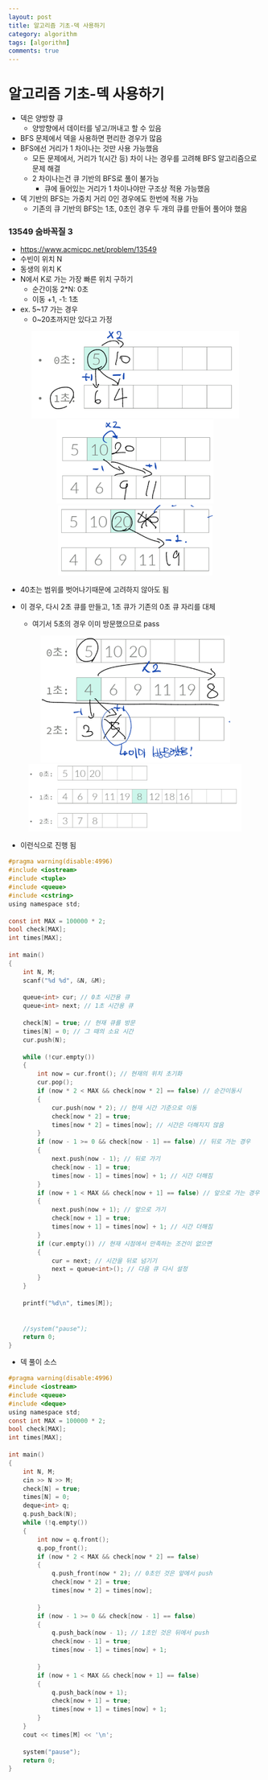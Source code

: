 ```yaml
---
layout: post
title: 알고리즘 기초-덱 사용하기
category: algorithm
tags: [algorithm]
comments: true
---
```


# 알고리즘 기초-덱 사용하기
- 덱은 양방향 큐
  - 양방향에서 데이터를 넣고/꺼내고 할 수 있음
- BFS 문제에서 덱을 사용하면 편리한 경우가 많음
- BFS에선 거리가 1 차이나는 것만 사용 가능했음
  - 모든 문제에서, 거리가 1(시간 등) 차이 나는 경우를 고려해 BFS 알고리즘으로 문제 해결
  - 2 차이나는건 큐 기반의 BFS로 풀이 불가능
    - 큐에 들어있는 거리가 1 차이나야만 구조상 적용 가능했음
- 덱 기반의 BFS는 가중치 거리 0인 경우에도 한번에 적용 가능
  - 기존의 큐 기반의 BFS는 1초, 0초인 경우 두 개의 큐를 만들어 풀어야 했음

### 13549 숨바꼭질 3
- https://www.acmicpc.net/problem/13549
- 수빈이 위치 N
- 동생의 위치 K
- N에서 K로 가는 가장 빠른 위치 구하기
  - 순간이동 2\*N: 0초
  - 이동 +1, -1: 1초
- ex. 5~17 가는 경우
  - 0~20초까지만 있다고 가정

<center>
<figure>
<img src="/assets/post_img/algorithm/2019-09-24-algorithm/fig5.PNG" alt="views">
<img src="/assets/post_img/algorithm/2019-09-24-algorithm/fig6.PNG" alt="views">
<img src="/assets/post_img/algorithm/2019-09-24-algorithm/fig7.PNG" alt="views">
<figcaption> </figcaption>
</figure>
</center>

- 40초는 범위를 벗어나기때문에 고려하지 않아도 됨

- 이 경우, 다시 2초 큐를 만들고, 1초 큐가 기존의 0초 큐 자리를 대체
  - 여기서 5초의 경우 이미 방문했으므로 pass

<center>
<figure>
<img src="/assets/post_img/algorithm/2019-09-24-algorithm/fig8.PNG" alt="views">
<img src="/assets/post_img/algorithm/2019-09-24-algorithm/fig9.PNG" alt="views">
<figcaption> </figcaption>
</figure>
</center>

- 이런식으로 진행 됨

```c
#pragma warning(disable:4996)
#include <iostream>
#include <tuple>
#include <queue>
#include <cstring>
using namespace std;

const int MAX = 100000 * 2;
bool check[MAX];
int times[MAX];

int main()
{
	int N, M;
	scanf("%d %d", &N, &M);
	
	queue<int> cur; // 0초 시간용 큐
	queue<int> next; // 1초 시간용 큐
	
	check[N] = true; // 현재 큐를 방문
	times[N] = 0; // 그 때의 소요 시간
	cur.push(N);
	
	while (!cur.empty())
	{
		int now = cur.front(); // 현재의 위치 초기화
		cur.pop();
		if (now * 2 < MAX && check[now * 2] == false) // 순간이동시
		{
			cur.push(now * 2); // 현재 시간 기준으로 이동
			check[now * 2] = true;
			times[now * 2] = times[now]; // 시간은 더해지지 않음
		}
		if (now - 1 >= 0 && check[now - 1] == false) // 뒤로 가는 경우
		{
			next.push(now - 1); // 뒤로 가기
			check[now - 1] = true;
			times[now - 1] = times[now] + 1; // 시간 더해짐
		}
		if (now + 1 < MAX && check[now + 1] == false) // 앞으로 가는 경우
		{
			next.push(now + 1); // 앞으로 가기
			check[now + 1] = true;
			times[now + 1] = times[now] + 1; // 시간 더해짐
		}
		if (cur.empty()) // 현재 시점에서 만족하는 조건이 없으면
		{
			cur = next; // 시간을 뒤로 넘기기
			next = queue<int>(); // 다음 큐 다시 설정
		}
	}

	printf("%d\n", times[M]);


	//system("pause");
	return 0;
}
```

- 덱 풀이 소스

```c
#pragma warning(disable:4996)
#include <iostream>
#include <queue>
#include <deque>
using namespace std;
const int MAX = 100000 * 2;
bool check[MAX];
int times[MAX];

int main()
{
	int N, M;
	cin >> N >> M;
	check[N] = true;
	times[N] = 0;
	deque<int> q;
	q.push_back(N);
	while (!q.empty())
	{
		int now = q.front();
		q.pop_front();
		if (now * 2 < MAX && check[now * 2] == false)
		{
			q.push_front(now * 2); // 0초인 것은 앞에서 push
			check[now * 2] = true;
			times[now * 2] = times[now];
		
		}
		if (now - 1 >= 0 && check[now - 1] == false)
		{
			q.push_back(now - 1); // 1초인 것은 뒤에서 push
			check[now - 1] = true;
			times[now - 1] = times[now] + 1;

		}
		if (now + 1 < MAX && check[now + 1] == false)
		{
			q.push_back(now + 1);
			check[now + 1] = true;
			times[now + 1] = times[now] + 1;
		}
	}
	cout << times[M] << '\n';

	system("pause");
	return 0;
}
```
